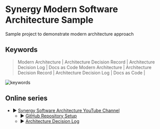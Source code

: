 # Synergy Modern Software Architecture Sample

Sample project to demonstrate modern architecture approach

## Keywords

> Modern Architecture | Architecture Decision Record | Architecture Decision Log | Docs as Code
> Modern Architecture | Architecture Decision Record | Architecture Decision Log | Docs as Code |

![keywords](https://www.plantuml.com/plantuml/png/VSwn3i902CRndQTWvYdQs54NVO3cmf5wmu7XwD2t5nCN7Shu8__acqOKZzwqzl8287mSAhuTUBCghZWxFri8n-u2HBWOxrqqIZJJ15e_D70UUCa2aluRMdy45-4siiQhRMVlkx1vXRn9j7udlW40)

## Online series

* ▶️ [Synergy Software Architecture YouTube Channel](https://www.youtube.com/channel/UCTildHeLP4HoQVexsdrrHLA)
    * ▶️ [GitHub Repository Setup](https://www.youtube.com/watch?v=1xpCQnlqwFE)
    * ▶️ [Architecture Decision Log](https://www.youtube.com/watch?v=td3vERoL_KQ)
